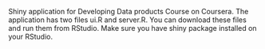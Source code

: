 Shiny application for Developing Data products Course on Coursera. 
The application has two files ui.R and server.R.
You can download these files and run them from RStudio. Make sure you have shiny package installed on your RStudio.
